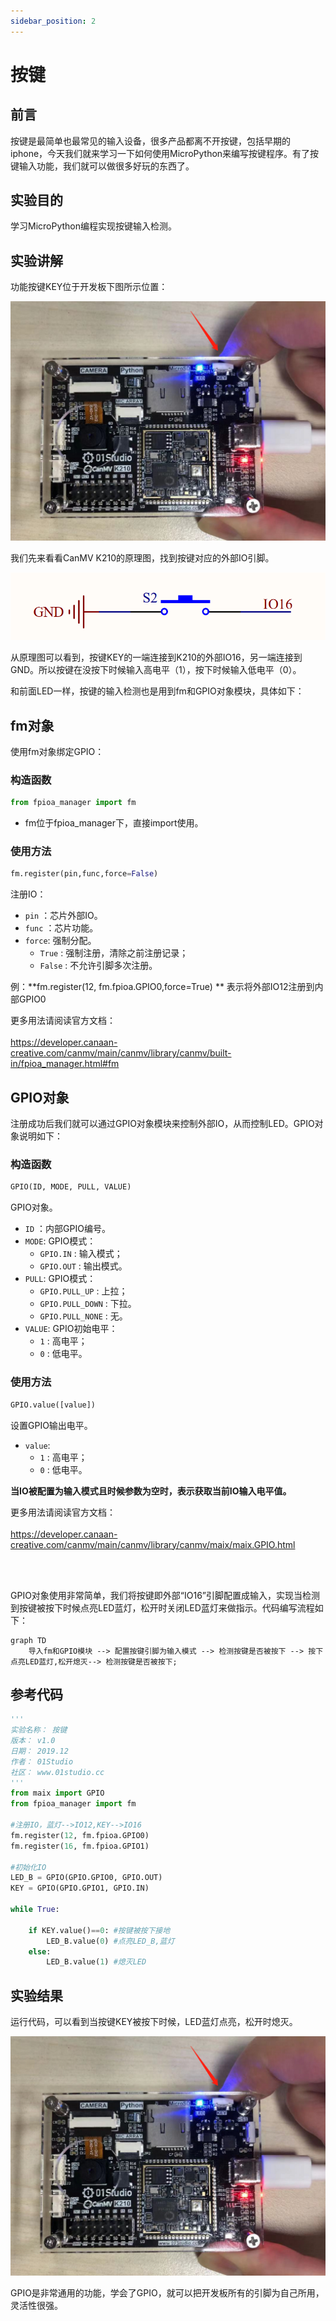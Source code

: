 ```yaml
---
sidebar_position: 2
---
```


# 按键

## 前言
按键是最简单也最常见的输入设备，很多产品都离不开按键，包括早期的iphone，今天我们就来学习一下如何使用MicroPython来编写按键程序。有了按键输入功能，我们就可以做很多好玩的东西了。

## 实验目的
学习MicroPython编程实现按键输入检测。

## 实验讲解

功能按键KEY位于开发板下图所示位置：

![key2](./img/key/key2.png)

我们先来看看CanMV K210的原理图，找到按键对应的外部IO引脚。

![key1](./img/key/key1.png)

从原理图可以看到，按键KEY的一端连接到K210的外部IO16，另一端连接到GND。所以按键在没按下时候输入高电平（1），按下时候输入低电平（0）。

和前面LED一样，按键的输入检测也是用到fm和GPIO对象模块，具体如下：

## fm对象

使用fm对象绑定GPIO：

### 构造函数
```python
from fpioa_manager import fm
```

- fm位于fpioa_manager下，直接import使用。

### 使用方法
```python
fm.register(pin,func,force=False)
```
注册IO：
- `pin` ：芯片外部IO。
- `func` ：芯片功能。
- `force`: 强制分配。
    - `True` : 强制注册，清除之前注册记录；
    - `False` : 不允许引脚多次注册。

例：**fm.register(12, fm.fpioa.GPIO0,force=True) ** 表示将外部IO12注册到内部GPIO0


更多用法请阅读官方文档：<br></br>
https://developer.canaan-creative.com/canmv/main/canmv/library/canmv/built-in/fpioa_manager.html#fm

## GPIO对象

注册成功后我们就可以通过GPIO对象模块来控制外部IO，从而控制LED。GPIO对象说明如下：

### 构造函数
```python
GPIO(ID, MODE, PULL, VALUE)
```
GPIO对象。

- `ID` ：内部GPIO编号。
- `MODE`: GPIO模式：
    - `GPIO.IN` : 输入模式；
    - `GPIO.OUT` : 输出模式。
- `PULL`: GPIO模式：
    - `GPIO.PULL_UP` : 上拉；
    - `GPIO.PULL_DOWN` : 下拉。
    - `GPIO.PULL_NONE` : 无。
- `VALUE`: GPIO初始电平：
    - `1` : 高电平；
    - `0` : 低电平。


### 使用方法
```python
GPIO.value([value])
```
设置GPIO输出电平。
- `value`: 
    - `1` : 高电平；
    - `0` : 低电平。

**当IO被配置为输入模式且时候参数为空时，表示获取当前IO输入电平值。**

更多用法请阅读官方文档：<br></br>
https://developer.canaan-creative.com/canmv/main/canmv/library/canmv/maix/maix.GPIO.html

<br></br>

GPIO对象使用非常简单，我们将按键即外部“IO16”引脚配置成输入，实现当检测到按键被按下时候点亮LED蓝灯，松开时关闭LED蓝灯来做指示。代码编写流程如下：

```mermaid
graph TD
    导入fm和GPIO模块 --> 配置按键引脚为输入模式 --> 检测按键是否被按下 --> 按下点亮LED蓝灯,松开熄灭--> 检测按键是否被按下;
```

## 参考代码

```python
'''
实验名称： 按键
版本： v1.0
日期： 2019.12
作者： 01Studio
社区： www.01studio.cc
'''
from maix import GPIO
from fpioa_manager import fm

#注册IO，蓝灯-->IO12,KEY-->IO16
fm.register(12, fm.fpioa.GPIO0)
fm.register(16, fm.fpioa.GPIO1)

#初始化IO
LED_B = GPIO(GPIO.GPIO0, GPIO.OUT)
KEY = GPIO(GPIO.GPIO1, GPIO.IN)

while True:

    if KEY.value()==0: #按键被按下接地
        LED_B.value(0) #点亮LED_B,蓝灯
    else:
        LED_B.value(1) #熄灭LED
```

## 实验结果

运行代码，可以看到当按键KEY被按下时候，LED蓝灯点亮，松开时熄灭。

![key2](./img/key/key2.png)

GPIO是非常通用的功能，学会了GPIO，就可以把开发板所有的引脚为自己所用，灵活性很强。